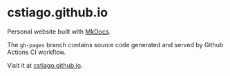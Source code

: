 # cstiago.github.io

Personal website built with [MkDocs](https://www.mkdocs.org/).

The `gh-pages` branch contains source code generated and served by Github Actions CI workflow.

Visit it at [cstiago.github.io](https://cstiago.github.io/).

